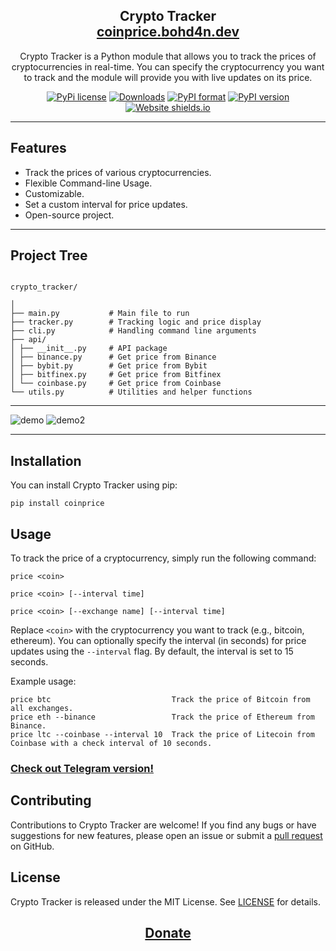 <h2 align="center">
  Crypto Tracker<br/>
  <a href="https://coinprice.bohd4n.dev/" target="_blank">coinprice.bohd4n.dev</a>
</h2>

<p align="center">
 Crypto Tracker is a Python module that allows you to track the prices of cryptocurrencies in real-time. 
You can specify the cryptocurrency you want to track and the module will provide you with live updates on its price.
</p>

<div align="center">

[![PyPi license](https://badgen.net/pypi/license/pip/)](https://pypi.org/project/coinprice/)
[![Downloads](https://static.pepy.tech/badge/coinprice)](https://pepy.tech/project/coinprice)
[![PyPI format](https://img.shields.io/pypi/format/coinprice.svg)](https://pypi.org/project/coinprice/)
[![PyPI version](https://img.shields.io/pypi/v/coinprice)](https://pypi.org/project/coinprice/)
[![Website shields.io](https://img.shields.io/website-up-down-green-red/http/coinprice.bohd4n.dev.svg)](https://coinprice.bohd4n.dev/)

</div>

---

## Features

- Track the prices of various cryptocurrencies.
- Flexible Command-line Usage.
- Customizable.
- Set a custom interval for price updates.
- Open-source project.

--- 

## Project Tree


```

crypto_tracker/

│
├── main.py           # Main file to run
├── tracker.py        # Tracking logic and price display
├── cli.py            # Handling command line arguments
├── api/
│ ├── __init__.py     # API package
│ ├── binance.py      # Get price from Binance
│ ├── bybit.py        # Get price from Bybit
│ ├── bitfinex.py     # Get price from Bitfinex
│ └── coinbase.py     # Get price from Coinbase
└── utils.py          # Utilities and helper functions

```

---

![demo](https://github.com/7GitGuru/crypto-tracker/assets/154711952/0df38415-6b97-4d06-ba31-e6a421d520bf)
![demo2](https://github.com/7GitGuru/crypto-tracker/assets/154711952/908a0b26-f6ce-41ae-9a6b-6941ecdf4f76)

---

## Installation

You can install Crypto Tracker using pip:

```
pip install coinprice
```

## Usage

To track the price of a cryptocurrency, simply run the following command:

[//]: # (**[Here you can find a list of all cryptocurrencies you can use.]&#40;https://github.com/7GitGuru/crypto-tracker/blob/main/coin-names.json&#41;**)


```
price <coin>
```

```
price <coin> [--interval time]
```

```
price <coin> [--exchange name] [--interval time]
```

Replace `<coin>` with the cryptocurrency you want to track (e.g., bitcoin, ethereum). You can optionally specify the interval (in seconds) for price updates using the `--interval` flag. By default, the interval is set to 15 seconds.

Example usage:

```
price btc                           Track the price of Bitcoin from all exchanges.
price eth --binance                 Track the price of Ethereum from Binance.
price ltc --coinbase --interval 10  Track the price of Litecoin from Coinbase with a check interval of 10 seconds.
```

### [Check out Telegram version!](https://github.com/7GitGuru/crypto-tracker/tree/telegram)

## Contributing

Contributions to Crypto Tracker are welcome! If you find any bugs or have suggestions for new features, please open an issue or submit a [pull request](https://github.com/7GitGuru/crypto-tracker/pulls) on GitHub.

## License

Crypto Tracker is released under the MIT License. See [LICENSE](https://github.com/7GitGuru/crypto-tracker/blob/main/LICENSE) for details.

<h2 align="center">

[Donate](https://www.buymeacoffee.com/bohd4n)

</h2>